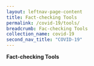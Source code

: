```yaml
---
layout: leftnav-page-content
title: Fact-checking Tools
permalink: /covid-19/tools/
breadcrumb: Fac-checking Tools
collection_name: covid-19
second_nav_title: "COVID-19"
---
```


**Fact-checking Tools** 

